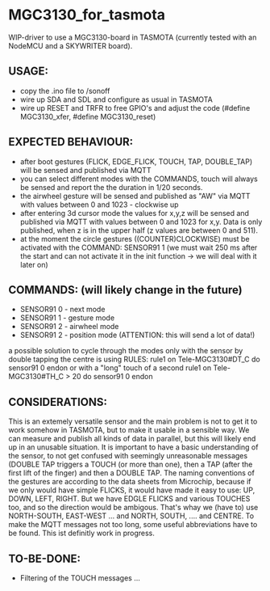 # MGC3130_for_tasmota
WIP-driver to use a MGC3130-board in TASMOTA (currently tested with an NodeMCU and a SKYWRITER board).

## USAGE:
- copy the .ino file to /sonoff
- wire up SDA and SDL and configure as usual in TASMOTA
- wire up RESET and TRFR to free GPIO's and adjust the code (#define MGC3130_xfer, #define MGC3130_reset)

## EXPECTED BEHAVIOUR:
- after boot gestures (FLICK, EDGE_FLICK, TOUCH, TAP, DOUBLE_TAP) will be sensed and published via MQTT 
- you can select different modes with the COMMANDS, touch will always be sensed and report the the duration in 1/20 seconds.
- the airwheel gesture will be sensed and published as "AW" via MQTT with values between 0 and 1023 - clockwise up
- after entering 3d cursor mode the values for x,y,z will be sensed and published via MQTT with values between 0 and 1023 for x,y. Data is only published, when z is in the upper half (z values are between 0 and 511). 
- at the moment the circle gestures ((COUNTER)CLOCKWISE) must be activated with the COMMAND: SENSOR91 1 (we must wait 250 ms after the start and can not activate it in the init function -> we will deal with it later on)

## COMMANDS: (will likely change in the future)
* SENSOR91 0 - next mode
* SENSOR91 1 - gesture mode 
* SENSOR91 2 - airwheel mode
* SENSOR91 2 - position mode (ATTENTION: this will send a lot of data!)

a possible solution to cycle through the modes only with the sensor by double tapping the centre is using RULES:
rule1 on Tele-MGC3130#DT_C do sensor91 0 endon
or with a "long" touch of a second
rule1 on Tele-MGC3130#TH_C > 20 do sensor91 0 endon

## CONSIDERATIONS:
This is an extemely versatile sensor and the main problem is not to get it to work somehow in TASMOTA, but to make it usable in a sensible way. We can measure and publish all kinds of data in parallel, but this will likely end up in an unusable situation. 
It is important to have a basic understanding of the sensor, to not get confused with seemingly unreasonable messages (DOUBLE TAP triggers a TOUCH (or more than one), then a TAP (after the first lift of the finger) and then a DOUBLE TAP.
The naming conventions of the gestures are according to the data sheets from Microchip, because if we only would have simple FLICKS, it would have made it easy to use: UP, DOWN, LEFT, RIGHT. But we have EDGLE FLICKS and various TOUCHES too, and so the direction would be  ambigous. That's whay we (have to) use NORTH-SOUTH, EAST-WEST ... and NORTH, SOUTH, .... and CENTRE.
To make the MQTT messages not too long, some useful abbreviations have to be found. This ist definitly work in progress.


## TO-BE-DONE:
- Filtering of the TOUCH messages
...










